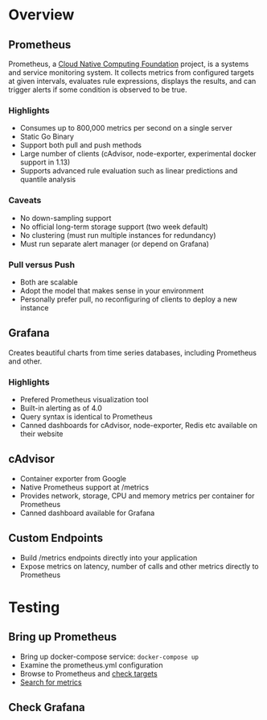 # Overview

## Prometheus

Prometheus, a [Cloud Native Computing Foundation](https://cncf.io/) project, is a systems and service monitoring system. It collects metrics
from configured targets at given intervals, evaluates rule expressions,
displays the results, and can trigger alerts if some condition is observed
to be true.

### Highlights

- Consumes up to 800,000 metrics per second on a single server
- Static Go Binary
- Support both pull and push methods
- Large number of clients (cAdvisor, node-exporter, experimental docker support in 1.13)
- Supports advanced rule evaluation such as linear predictions and quantile analysis

### Caveats

- No down-sampling support
- No official long-term storage support (two week default)
- No clustering (must run multiple instances for redundancy)
- Must run separate alert manager (or depend on Grafana)

### Pull versus Push

- Both are scalable
- Adopt the model that makes sense in your environment
- Personally prefer pull, no reconfiguring of clients to deploy a new instance

## Grafana

Creates beautiful charts from time series databases, including Prometheus and other.

### Highlights

- Prefered Prometheus visualization tool
- Built-in alerting as of 4.0
- Query syntax is identical to Prometheus
- Canned dashboards for cAdvisor, node-exporter, Redis etc available on their website

## cAdvisor

- Container exporter from Google
- Native Prometheus support at /metrics
- Provides network, storage, CPU and memory metrics per container for Prometheus
- Canned dashboard available for Grafana

## Custom Endpoints

- Build /metrics endpoints directly into your application
- Expose metrics on latency, number of calls and other metrics directly to Prometheus

# Testing

## Bring up Prometheus
- Bring up docker-compose service: ```docker-compose up```
- Examine the prometheus.yml configuration
- Browse to Prometheus and [check targets](http://localhost:9090/targets)
- [Search for metrics]()

## Check Grafana
